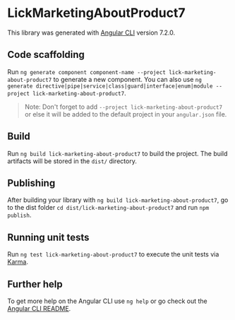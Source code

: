 # LickMarketingAboutProduct7

This library was generated with [Angular CLI](https://github.com/angular/angular-cli) version 7.2.0.

## Code scaffolding

Run `ng generate component component-name --project lick-marketing-about-product7` to generate a new component. You can also use `ng generate directive|pipe|service|class|guard|interface|enum|module --project lick-marketing-about-product7`.
> Note: Don't forget to add `--project lick-marketing-about-product7` or else it will be added to the default project in your `angular.json` file. 

## Build

Run `ng build lick-marketing-about-product7` to build the project. The build artifacts will be stored in the `dist/` directory.

## Publishing

After building your library with `ng build lick-marketing-about-product7`, go to the dist folder `cd dist/lick-marketing-about-product7` and run `npm publish`.

## Running unit tests

Run `ng test lick-marketing-about-product7` to execute the unit tests via [Karma](https://karma-runner.github.io).

## Further help

To get more help on the Angular CLI use `ng help` or go check out the [Angular CLI README](https://github.com/angular/angular-cli/blob/master/README.md).
